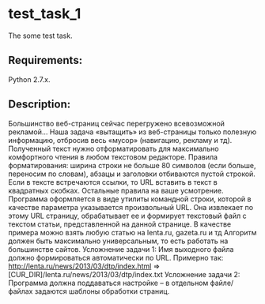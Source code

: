 # test_task_1
The some test task.


## Requirements:
Python 2.7.x.


## Description:
Большинство веб-страниц сейчас перегружено всевозможной рекламой… Наша задача «вытащить»
из веб-страницы только полезную информацию, отбросив весь «мусор» (навигацию, рекламу и тд).
Полученный  текст  нужно  отформатировать  для  максимально  комфортного  чтения  в  любом
текстовом  редакторе.  Правила  форматирования:  ширина  строки  не  больше  80  символов  (если
больше,  переносим  по  словам),  абзацы  и  заголовки  отбиваются  пустой  строкой.  Если  в  тексте
встречаются ссылки, то URL вставить в текст в квадратных скобках. Остальные правила на ваше
усмотрение.
Программа  оформляется  в  виде  утилиты  командной  строки,  которой  в  качестве  параметра
указывается  произвольный  URL.  Она  извлекает  по  этому  URL  страницу,  обрабатывает  ее  и
формирует текстовый файл с текстом статьи, представленной на данной странице.
В качестве примера можно взять любую статью на lenta.ru, gazeta.ru и тд
Алгоритм должен быть максимально универсальным, то есть работать на большинстве сайтов.
Усложнение  задачи  1:  Имя  выходного  файла  должно  формироваться  автоматически  по  URL.
Примерно так:
http://lenta.ru/news/2013/03/dtp/index.html =>  [CUR_DIR]/lenta.ru/news/2013/03/dtp/index.txt
Усложнение задачи 2: Программа должна поддаваться настройке – в отдельном файле/файлах
задаются шаблоны обработки страниц.
